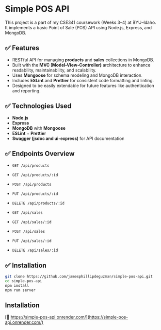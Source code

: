 # Simple POS API

This project is a part of my CSE341 coursework (Weeks 3–4) at BYU–Idaho. It implements a basic Point of Sale (POS) API using Node.js, Express, and MongoDB.

## ✅ Features

- RESTful API for managing **products** and **sales** collections in MongoDB.
- Built with the **MVC (Model-View-Controller)** architecture to enhance readability, maintainability, and scalability.
- Uses **Mongoose** for schema modeling and MongoDB interaction.
- Includes **ESLint** and **Prettier** for consistent code formatting and linting.
- Designed to be easily extendable for future features like authentication and reporting.

## ✅ Technologies Used

- **Node.js**
- **Express**
- **MongoDB** with **Mongoose**
- **ESLint** + **Prettier**
- **Swagger (jsdoc and ui-express)** for API documentation

## ✅ Endpoints Overview

- `GET /api/products`
- `GET /api/products/:id`
- `POST /api/products`
- `PUT /api/products/:id`
- `DELETE /api/products/:id`

- `GET /api/sales`
- `GET /api/sales/:id`
- `POST /api/sales`
- `PUT /api/sales/:id`
- `DELETE /api/sales/:id`

## ✅ Installation

```bash
git clone https://github.com/jamesphillipdeguzman/simple-pos-api.git
cd simple-pos-api
npm install
npm run server
```

## Installation

[🔗 https://simple-pos-api.onrender.com/](https://simple-pos-api.onrender.com/)
